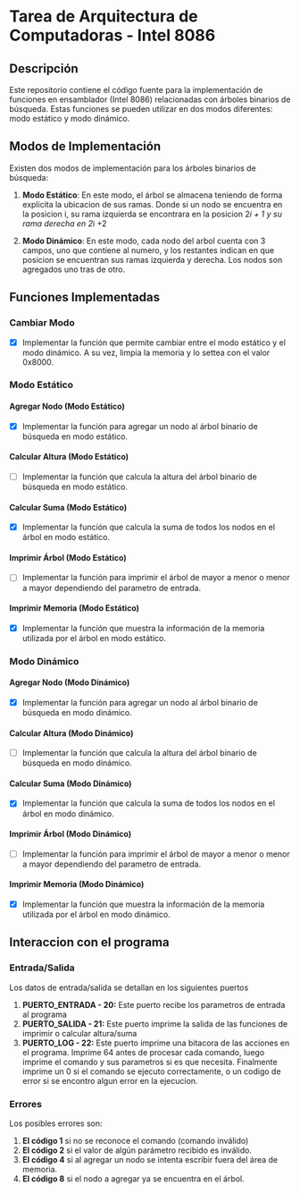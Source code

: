 # Tarea de Arquitectura de Computadoras - Intel 8086

## Descripción
Este repositorio contiene el código fuente para la implementación de funciones en ensamblador (Intel 8086) relacionadas con árboles binarios de búsqueda. Estas funciones se pueden utilizar en dos modos diferentes: modo estático y modo dinámico.

## Modos de Implementación
Existen dos modos de implementación para los árboles binarios de búsqueda:

1. **Modo Estático**: En este modo, el árbol se almacena teniendo de forma explicita la ubicacion de sus ramas. Donde si un nodo se encuentra en la posicion i, su rama izquierda se encontrara en la posicion 2*i + 1 y su rama derecha en 2*i +2

2. **Modo Dinámico**: En este modo, cada nodo del arbol cuenta con 3 campos, uno que contiene al numero, y los restantes indican en que posicion se encuentran sus ramas izquierda y derecha. Los nodos son agregados uno tras de otro.
 
## Funciones Implementadas

### Cambiar Modo
- [x] Implementar la función que permite cambiar entre el modo estático y el modo dinámico. A su vez, limpia la memoria y lo settea con el valor 0x8000.

### Modo Estático

#### Agregar Nodo (Modo Estático)
- [x] Implementar la función para agregar un nodo al árbol binario de búsqueda en modo estático.

#### Calcular Altura (Modo Estático)
- [ ] Implementar la función que calcula la altura del árbol binario de búsqueda en modo estático.

#### Calcular Suma (Modo Estático)
- [x] Implementar la función que calcula la suma de todos los nodos en el árbol en modo estático.

#### Imprimir Árbol (Modo Estático)
- [ ] Implementar la función para imprimir el árbol de mayor a menor o menor a mayor dependiendo del parametro de entrada.

#### Imprimir Memoria (Modo Estático)
- [x] Implementar la función que muestra la información de la memoria utilizada por el árbol en modo estático.

### Modo Dinámico

#### Agregar Nodo (Modo Dinámico)
- [x] Implementar la función para agregar un nodo al árbol binario de búsqueda en modo dinámico.

#### Calcular Altura (Modo Dinámico)
- [ ] Implementar la función que calcula la altura del árbol binario de búsqueda en modo dinámico.

#### Calcular Suma (Modo Dinámico)
- [x] Implementar la función que calcula la suma de todos los nodos en el árbol en modo dinámico.

#### Imprimir Árbol (Modo Dinámico)
- [ ] Implementar la función para imprimir el árbol de mayor a menor o menor a mayor dependiendo del parametro de entrada.

#### Imprimir Memoria (Modo Dinámico)
- [x] Implementar la función que muestra la información de la memoria utilizada por el árbol en modo dinámico.

## Interaccion con el programa

### Entrada/Salida
Los datos de entrada/salida se detallan en los siguientes puertos
1. **PUERTO_ENTRADA - 20:** Este puerto recibe los parametros de entrada al programa
2. **PUERTO_SALIDA - 21:** Este puerto imprime la salida de las funciones de imprimir o calcular altura/suma
3. **PUERTO_LOG - 22:** Este puerto imprime una bitacora de las acciones en el programa. Imprime 64 antes de procesar cada comando, luego imprime el comando y sus parametros si es que necesita. Finalmente imprime un 0 si el comando se ejecuto correctamente, o un codigo de error si se encontro algun error en la ejecucion.

### Errores
Los posibles errores son:
1. **El código 1** si no se reconoce el comando (comando inválido)
2. **El código 2** si el valor de algún parámetro recibido es inválido.
3. **El código 4** si al agregar un nodo se intenta escribir fuera del área de memoria.
4. **El código 8** si el nodo a agregar ya se encuentra en el árbol.
